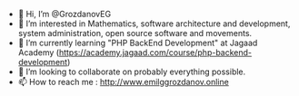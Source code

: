 - 👋 Hi, I’m @GrozdanovEG
- 👀 I’m interested in Mathematics, software architecture and development, system administration, open source software and movements.
- 🌱 I’m currently learning "PHP BackEnd Development" at Jagaad Academy (https://academy.jagaad.com/course/php-backend-development)
- 💞️ I’m looking to collaborate on probably everything possible.
- 📫 How to reach me :  http://www.emilggrozdanov.online 

<!---
GrozdanovEG/GrozdanovEG is a ✨ special ✨ repository because its `README.md` (this file) appears on your GitHub profile.
You can click the Preview link to take a look at your changes.
--->
